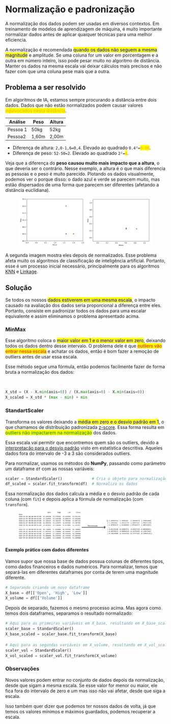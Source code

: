 # Normalização e padronização

A normalização dos dados podem ser usadas em diversos contextos. Em treinamento de modelos de aprendizagem de máquina, é muito importante normalizar dados antes de aplicar quaiquer técnicas para uma melhor eficiencia.

A normalização é recomendada <mark style="color:blue;">quando os dados não seguem a mesma magnitude</mark> e amplitude. Se uma coluna for um valor em porcentagem e a outra em número inteiro, isso pode pesar muito no algoritmo de distância. Manter os dados na mesma escala vai deixar cálculos mais precisos e não fazer com que uma coluna pese mais que a outra.

## Problema a ser resolvido

Em algoritmos de IA, estamos sempre procurando a distância entre dois dados. Dados que não estão normalizados podem causar valores <mark style="color:orange;">equivocados nesta distância</mark>.

| Análise  | Peso  | Altura |
| -------- | ----- | ------ |
| Pessoa 1 | 50kg  | 52kg   |
| Pessoa2  | 1,60m | 2,00m  |

* Diferença de altura: `2,0-1,6=0,4`. Elevado ao quadrado `0.4²=`<mark style="color:orange;">`0.08`</mark>.
* Diferença de peso: `52-50=2`. Elevado ao quadrado `2²=`<mark style="color:orange;">`4`</mark>.

Veja que a diferença do **peso causou muito mais impacto que a altura**, o que deveria ser o contrário. Nesse exemplo, a altura é o que mais diferencia as pessoas e o peso é muito parecido. Plotando os dados visualmente, podemos ver o porque disso: o dado azul e verde se parecem muito, mas estão dispersados de uma forma que parecem ser diferentes (afetando a distância euclidiana).

<figure><img src="../../.gitbook/assets/dados plotados sem normalização.png" alt=""><figcaption></figcaption></figure>

A segunda imagem mostra eles depois de normalizados. Esse problema afeta muito os algoritmos de classificação de inteligência artificial. Portanto, esse é um processo inicial necessário, principalmente para os algoritmos [KNN](../inteligencia-artificial/aprendizado-de-maquina/supervisao/algoritmos/knn.md) e [Linkage](../inteligencia-artificial/aprendizado-de-maquina/nao-supervisao/agrupamento-hierarquico.md#metodos-de-linkage).

## Solução

Se todos os nossos <mark style="color:blue;">dados estiverem em uma mesma escala</mark>, o impacto causado na avaliação dos dados seria proporcional a diferença entre eles. Portanto, consiste em padronizar todos os dados para uma escalar equivalente e assim eliminamos o problema apresentado acima.

### MinMax

Esse algoritmo coloca o <mark style="color:blue;">maior valor em 1 e o menor valor em zero</mark>, deixando todos os dados dentro desse intervalo. O problema dele é que <mark style="color:red;">outliers vão entrar nessa escala</mark> e achatar os dados, então é bom fazer a remoção de outliers antes de usar essa escala.

Esse método segue uma fórmula, então podemos facilmente fazer de forma bruta a normalização dos dados:

<figure><img src="../../.gitbook/assets/fórmula do minmax.png" alt=""><figcaption></figcaption></figure>

```python
X_std = (X - X.min(axis=0)) / (X.max(axis=0) - X.min(axis=0))
X_scaled = X_std * (max - min) + min
```

### StandartScaler

Transforma os valores deixando a <mark style="color:blue;">média em zero e o desvio padrão em 1</mark>, o que chamamos de distribuição padronizada [z-score](estatistica-descritiva.md#escore-z-1). Essa forma resulta em <mark style="color:green;">outliers não impactarem na normalização</mark> dos dados.

Essa escala vai permitir que encontremos quem são os outliers, devido a [interpretação para o desvio padrão](estatistica-descritiva.md#interpretacao-para-desvio-padrao) visto em estatística descritiva. Aqueles dados fora do intervalo de -3 a 3 são considerados outliers.

Para normalizar, usamos os métodos do **NumPy**, passando como parâmetro um dataframe `df` com as nossas variáveis:

```python
scaler = StandardScaler()             # Cria o objeto para normalização
df_scaled = scaler.fit_transform(df)  # Normaliza os dados
```

Essa normalização dos dados calcula a média e o desvio padrão de cada coluna (com `fit`) e depois aplica a fórmula de normalização (com `transform`).

<figure><img src="../../.gitbook/assets/antes e depois da normalização.png" alt=""><figcaption></figcaption></figure>

#### Exemplo prático com dados diferentes

Vamos supor que nossa base de dados possua colunas de diferentes tipos, como dados financeiros e dados numéricos. Para normalizar, temos que separá-las em diferentes dataframes por conta de terem uma magnitude diferente.

```python
# Separando criando um novo dataframe
X_base = df[['Open', 'High', 'Low']]
X_volume = df[['Volume']]
```

Depois de separado, fazemos o mesmo processo acima. Mas agora como temos dois dataframes, separamos o resultado normalizado:

```python
# Aqui para as primeiras variáveis em X_base, resultando em X_base_scaled
scaler_base = StandardScaler()
X_base_scaled = scaler_base.fit_transform(X_base)

# Aqui para as segundas variáveis em X_volume, resultando em X_vol_scaled
scaler_vol = StandardScaler()
X_vol_scaled = scaler_vol.fit_transform(X_volume)
```

### Observações

Novos valores podem entrar no conjunto de dados depois da normalização, desde que sigam a mesma escala. Se esse valor for menor ou maior, ele fica fora do intervalo de zero e um mas isso não vai afetar, desde que siga a escala.

Isso também quer dizer que podemos ter nossos dados de volta, já que temos os valores mínimos e máximos guardados, podemos recuperar a escala.
